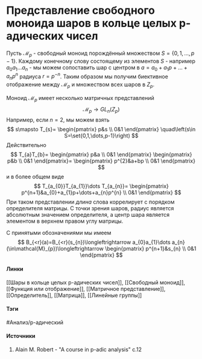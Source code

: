 # Представление свободного моноида шаров в кольце целых p-адических чисел
Пусть $\mathcal{M}_{p}$ - свободный моноид порождённый множеством $S=\{0,1,\dots,p-1\}$. Каждому конечному слову состоящему из элементов $S$ - например $a_{0}a_{1}\dots a_{n}$ - мы можем сопоставить шар с центром в $a=a_{0}+a_{1}p+\dots+a_{n}p^{n}$ радиуса $r=p^{-n}$. Таким образом мы получим биективное отображение между $\mathcal{M}_{p}$ и множеством всех шаров в $Z_{p}$.

Моноид $\mathcal{M}_{p}$ имеет несколько матричных представлений
$$
\mathcal{M}_{p}\to GL_{n}(Z_{p})
$$
Например, если $n=2$, мы можем взять
$$
s\mapsto T_{s}=
\begin{pmatrix}
p&s \\ 
0&1
\end{pmatrix}
\quad\left(s\in S=\set{0,1,\dots,p-1}\right)
$$
Действительно
$$
T_{a}T_{b}=
\begin{pmatrix}
p&a \\ 
0&1
\end{pmatrix}
\begin{pmatrix}
p&b \\ 
0&1
\end{pmatrix}=
\begin{pmatrix}
p^{2}&a+bp \\ 
0&1
\end{pmatrix}
$$
и в более общем виде
$$
T_{a_{0}}T_{a_{1}}\dots T_{a_{n}}=
\begin{pmatrix}
p^{n+1}&a_{0}+a_{1}p+\dots+a_{n}p^{n} \\ 
0&1
\end{pmatrix}
$$
При таком представлении *длина* слова коррелирует с порядком определителя матрицы. С точки зрения шаров, радиус является абсолютным значением определителя, а центр шара является элементом в верхнем правом углу матрицы.

С принятыми обозначениями мы имеем
$$
B_{<r}(a)=B_{<r}(s_{n})\longleftrightarrow a_{0}a_{1}\dots a_{n}(\in\mathcal{M}_{p})\longleftrightarrow
\begin{pmatrix}
p^{n+1}&s_{n} \\ 
0&1
\end{pmatrix}
$$
#### Линки
 [[Шары в кольце целых p-адических чисел]],
 [[Свободный моноид]],
 [[Функция или отображение]],
 [[Матричное представление]],
 [[Определитель]],
 [[Матрица]],
 [[Линейные группы]]
#### Тэги
 #Анализ/p-адический 
#### Источники
1. Alain M. Robert - "A course in p-adic analysis" c.12